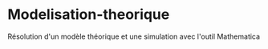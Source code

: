 # Modelisation-theorique
Résolution d'un modèle théorique et une simulation avec l'outil Mathematica
